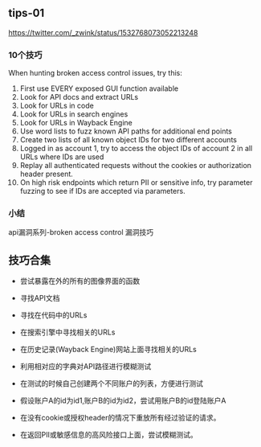 
## tips-01
https://twitter.com/_zwink/status/1532768073052213248
### 10个技巧
When hunting broken access control issues, try this:
1. First use EVERY exposed GUI function available
2. Look for API docs and extract URLs
3. Look for URLs in code
4. Look for URLs in search engines
5. Look for URLs in Wayback Engine
6. Use word lists to fuzz known API paths for additional end points
7. Create two lists of all known object IDs for two different accounts
8. Logged in as account 1, try to access the object IDs of account 2 in all URLs where IDs are used
9. Replay all authenticated requests without the cookies or authorization header present.
10. On high risk endpoints which return PII or sensitive info, try parameter fuzzing to see if IDs are accepted via parameters.  

### 小结

api漏洞系列-broken access control 漏洞技巧

## 技巧合集

- 尝试暴露在外的所有的图像界面的函数

- 寻找API文档

- 寻找在代码中的URLs

- 在搜索引擎中寻找相关的URLs

- 在历史记录(Wayback Engine)网站上面寻找相关的URLs

- 利用相对应的字典对API路径进行模糊测试

- 在测试的时候自己创建两个不同账户的列表，方便进行测试

- 假设账户A的id为id1,账户B的id为id2，尝试用账户B的id登陆账户A

- 在没有cookie或授权header的情况下重放所有经过验证的请求。

- 在返回PII或敏感信息的高风险接口上面，尝试模糊测试。



